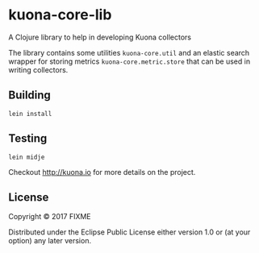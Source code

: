 # kuona-core-lib

A Clojure library to help in developing Kuona collectors

The library contains some utilities `kuona-core.util` and an elastic search wrapper for storing metrics `kuona-core.metric.store` that can be used in writing collectors.


## Building

    lein install
    
## Testing

    lein midje

Checkout http://kuona.io for more details on the project.

## License

Copyright © 2017 FIXME

Distributed under the Eclipse Public License either version 1.0 or (at
your option) any later version.
